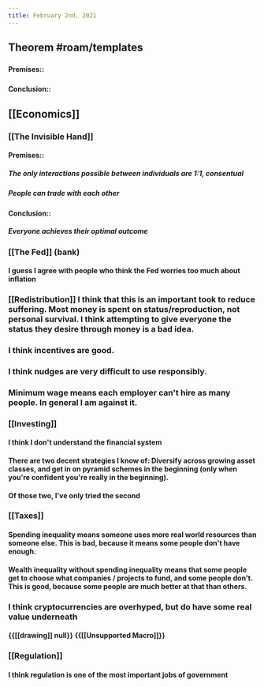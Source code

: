 ```yaml
---
title: February 2nd, 2021
---
```


## Theorem #roam/templates
### 
#### Premises::
##### 

#### Conclusion::
##### 

## [[Economics]]
### [[The Invisible Hand]]
#### Premises::
##### The only interactions possible between individuals are 1:1, consentual

##### People can trade with each other

#### Conclusion::
##### Everyone achieves their optimal outcome

### [[The Fed]] (bank)
#### I guess I agree with people who think the Fed worries too much about inflation

### [[Redistribution]] I think that this is an important took to reduce suffering. Most money is spent on status/reproduction, not personal survival. I think attempting to give everyone the status they desire through money is a bad idea.

### I think incentives are good.

### I think nudges are very difficult to use responsibly.

### Minimum wage means each employer can't hire as many people. In general I am against it.

### [[Investing]]
#### I think I don't understand the financial system

#### There are two decent strategies I know of: Diversify across growing asset classes, and get in on pyramid schemes in the beginning (only when you're confident you're really in the beginning).

#### Of those two, I've only tried the second

### [[Taxes]]
#### **Spending inequality** means someone uses more real world resources than someone else. This is bad, because it means some people don't have enough. 

#### __Wealth inequality without spending inequality__ means that some people get to choose what companies / projects to fund, and some people don't. This is good, because some people are much better at that than others.

### I think cryptocurrencies are overhyped, but do have some real value underneath
#### {{[[drawing]] null}} {{[[Unsupported Macro]]}}
### [[Regulation]]
#### I think regulation is one of the most important jobs of government
